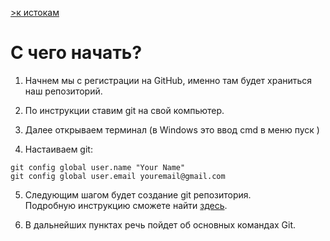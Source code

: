 [>к истокам](./readme.md)
# С чего начать?

1. Начнем мы с регистрации на GitHub, именно там будет храниться наш репозиторий.

2. По инструкции ставим git на свой компьютер.
3. Далее открываем терминал (в Windows это ввод cmd в меню пуск )
4. Настаиваем git:
```
git config ­­global user.name "Your Name"
git config ­­global user.email youremail@gmail.com
```
5. Следующим шагом будет создание git репозитория.   
Подробную инструкцию сможете найти [здесь](https://git-scm.com/book/ru/v2/Основы-Git-Создание-Git-репозитория).

6. В дальнейших пунктах речь пойдет об основных командах Git.